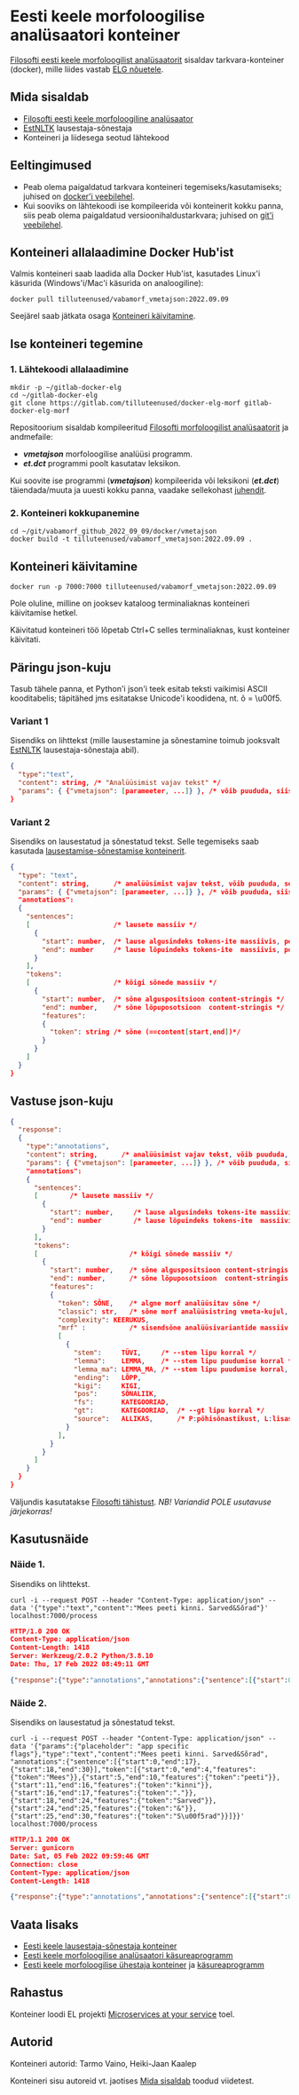 # Eesti keele morfoloogilise analüsaatori konteiner

[Filosofti eesti keele morfoloogilist analüsaatorit](https://github.com/Filosoft/vabamorf/blob/master/apps/cmdline/vmeta/LOEMIND.md) sisaldav tarkvara-konteiner (docker),
mille liides vastab [ELG nõuetele](https://european-language-grid.readthedocs.io/en/release1.0.0/all/LTInternalAPI.html#).

## Mida sisaldab <a name="Mida_sisaldab"></a>

* [Filosofti eesti keele morfoloogiline analüsaator](https://github.com/Filosoft/vabamorf/blob/master/apps/cmdline/vmeta/LOEMIND.md)
* [EstNLTK](https://github.com/estnltk/estnltk) lausestaja-sõnestaja <!--Seda ei paneks lingina GITLABi kuna tuleb paketihaldusest-->
* Konteineri ja liidesega seotud lähtekood


## Eeltingimused

* Peab olema paigaldatud tarkvara konteineri tegemiseks/kasutamiseks; juhised on [docker'i veebilehel](https://docs.docker.com/).
* Kui sooviks on lähtekoodi ise kompileerida või konteinerit kokku panna, siis peab olema paigaldatud versioonihaldustarkvara; juhised on [git'i veebilehel](https://git-scm.com/).

## Konteineri allalaadimine Docker Hub'ist

Valmis konteineri saab laadida alla Docker Hub'ist, kasutades Linux'i käsurida (Windows'i/Mac'i käsurida on analoogiline):

```commandline
docker pull tilluteenused/vabamorf_vmetajson:2022.09.09
```

Seejärel saab jätkata osaga [Konteineri käivitamine](#Konteineri_käivitamine).

## Ise konteineri tegemine

### 1. Lähtekoodi allalaadimine

<!---
Lähtekood koosneb 2 osast
1. json liides, veebiserver ja konteineri tegemise asjad
2. FSi morf analüsaator
---->

```commandline
mkdir -p ~/gitlab-docker-elg
cd ~/gitlab-docker-elg
git clone https://gitlab.com/tilluteenused/docker-elg-morf gitlab-docker-elg-morf
```

Repositoorium sisaldab kompileeritud [Filosofti morfoloogilist analüsaatorit](https://github.com/Filosoft/vabamorf/blob/master/apps/cmdline/vmeta/LOEMIND.md) ja andmefaile:

* **_vmetajson_** morfoloogilise analüüsi programm.
* **_et.dct_** programmi poolt kasutatav leksikon.

Kui soovite ise programmi (**_vmetajson_**) kompileerida või leksikoni (**_et.dct_**) täiendada/muuta ja uuesti kokku panna, 
vaadake sellekohast [juhendit](https://github.com/Filosoft/vabamorf/blob/master/doc/programmid_ja_sonastikud.md).

### 2. Konteineri kokkupanemine

```commandline
cd ~/git/vabamorf_github_2022_09_09/docker/vmetajson
docker build -t tilluteenused/vabamorf_vmetajson:2022.09.09 .
```

## Konteineri käivitamine <a name="Konteineri_käivitamine"></a>

```commandline
docker run -p 7000:7000 tilluteenused/vabamorf_vmetajson:2022.09.09
```

Pole oluline, milline on jooksev kataloog terminaliaknas konteineri käivitamise hetkel.

Käivitatud konteineri töö lõpetab Ctrl+C selles terminaliaknas, kust konteiner käivitati.

## Päringu json-kuju

Tasub tähele panna, et Python'i json'i teek esitab teksti vaikimisi ASCII kooditabelis;
täpitähed jms esitatakse Unicode'i koodidena, nt. õ = \u00f5.

### Variant 1

Sisendiks on lihttekst (mille lausestamine ja sõnestamine toimub jooksvalt [EstNLTK](https://github.com/estnltk/estnltk) lausestaja-sõnestaja abil).

```json
{
  "type":"text",
  "content": string, /* "Analüüsimist vajav tekst" */
  "params": { {"vmetajson": [parameeter, ...]} }, /* võib puududa, siis kasutakse käsureaga määratud lippe, "params":{{"vmetajson":[]}} kehtestab vaikelipud */
}
```

### Variant 2

Sisendiks on lausestatud ja sõnestatud tekst. Selle tegemiseks saab kasutada [lausestamise-sõnestamise konteinerit](https://gitlab.com/tilluteenused/docker-elg-tokenizer).

```json
{
  "type": "text",
  "content": string,      /* analüüsimist vajav tekst, võib puududa, sest sõned võetakse tokens massiivist */
  "params": { {"vmetajson": [parameeter, ...]} }, /* võib puududa, siis kasutakse käsureaga määratud lippe, "params":{{"vmetajson":[]}} kehtestab vaikelipud */
  "annotations":
  {       
    "sentences": 
    [                     /* lausete massiiv */
      {
        "start": number,  /* lause algusindeks tokens-ite massiivis, pole kohustuslik lippu --guesspropnames puudumisel */
        "end": number     /* lause lõpuindeks tokens-ite  massiivis, pole kohustuslik lippu --guesspropnames puudumisel */
      }
    ],
    "tokens":
    [                     /* kõigi sõnede massiiv */
      {
        "start": number,  /* sõne alguspositsioon content-stringis */
        "end": number,    /* sõne lõpuposotsioon  content-stringis */
        "features":
        {
          "token": string /* sõne (==content[start,end])*/
        }
      }
    ]
  }
}
```

## Vastuse json-kuju

```json
{
  "response":
  {
    "type":"annotations",
    "content": string,      /* analüüsimist vajav tekst, võib puududa, sest sõned võetakse tokens massiivist */
    "params": { {"vmetajson": [parameeter, ...]} }, /* võib puududa, siis kasutakse käsureaga määratud lippe, "params":{{"vmetajson":[]}} kehtestab vaikelipud */
    "annotations":
    {
      "sentences":
      [        /* lausete massiiv */
        {
          "start": number,     /* lause algusindeks tokens-ite massiivis, pole kohustuslik lippu --guesspropnames puudumisel */
          "end": number        /* lause lõpuindeks tokens-ite  massiivis, pole kohustuslik lippu --guesspropnames puudumisel */
        }
      ],
      "tokens": 
      [                       /* kõigi sõnede massiiv */
        {
          "start": number,    /* sõne alguspositsioon content-stringis */
          "end": number,      /* sõne lõpuposotsioon  content-stringis */
          "features":
          {
            "token": SÕNE,    /* algne morf analüüsitav sõne */
            "classic": str,   /* sõne morf analüüsistring vmeta-kujul, ainult --classic lipu korral */
            "complexity": KEERUKUS,
            "mrf" :           /* sisendsõne analüüsivariantide massiiv */
            [
              {
                "stem":     TÜVI,     /* --stem lipu korral */
                "lemma":    LEMMA,    /* --stem lipu puudumise korral */
                "lemma_ma": LEMMA_MA, /* --stem lipu puudumise korral, verbilemmale on lisatud ```ma```, muudel juhtudel sama mis LEMMA */
                "ending":   LÕPP,    
                "kigi":     KIGI,
                "pos":      SÕNALIIK,
                "fs":       KATEGOORIAD,
                "gt":       KATEGOORIAD,  /* --gt lipu korral */
                "source":   ALLIKAS,      /* P:põhisõnastikust, L:lisasõnastikust, O:sõnepõhisest oletajast, S:lausepõhisest oletajast, X:ei tea kust */
              }
            ],
          }
        }
      ]
    }
  }
}
```

Väljundis kasutatakse [Filosofti tähistust](https://github.com/Filosoft/vabamorf/blob/master/doc/kategooriad.md).
*NB! Variandid POLE usutavuse järjekorras!*
## Kasutusnäide

### Näide 1. 

Sisendiks on lihttekst.

```commandline
curl -i --request POST --header "Content-Type: application/json" --data '{"type":"text","content":"Mees peeti kinni. Sarved&Sõrad"}' localhost:7000/process
```

```json
HTTP/1.0 200 OK
Content-Type: application/json
Content-Length: 1418
Server: Werkzeug/2.0.2 Python/3.8.10
Date: Thu, 17 Feb 2022 08:49:11 GMT

{"response":{"type":"annotations","annotations":{"sentence":[{"start":0,"end":17},{"start":18,"end":30}],"token":[{"start":0,"end":4,"features":{"token":"Mees","morph":[{"lemma":"Mee+s","pos":"H","feature":"sg in"},{"lemma":"Mees+0","pos":"H","feature":"sg n"},{"lemma":"Mesi+s","pos":"H","feature":"sg in"},{"lemma":"mees+0","pos":"S","feature":"sg n"},{"lemma":"mesi+s","pos":"S","feature":"sg in"}]}},{"start":5,"end":10,"features":{"token":"peeti","morph":[{"lemma":"peet+0","pos":"S","feature":"adt"},{"lemma":"pida+ti","pos":"V","feature":"ti"},{"lemma":"peet+0","pos":"S","feature":"sg p"}]}},{"start":11,"end":16,"features":{"token":"kinni","morph":[{"lemma":"kinni+0","pos":"D","feature":""}]}},{"start":16,"end":17,"features":{"token":".","morph":[{"lemma":".","pos":"Z","feature":""}]}},{"start":18,"end":24,"features":{"token":"Sarved","morph":[{"lemma":"Sarv+d","pos":"H","feature":"pl n"},{"lemma":"Sarve+d","pos":"H","feature":"pl n"},{"lemma":"Sarved+0","pos":"H","feature":"sg n"},{"lemma":"sarv+d","pos":"S","feature":"pl n"}]}},{"start":24,"end":25,"features":{"token":"&","morph":[{"lemma":"&+0","pos":"J","feature":""}]}},{"start":25,"end":30,"features":{"token":"S\u00f5rad","morph":[{"lemma":"S\u00f5ra+d","pos":"H","feature":"pl n"},{"lemma":"S\u00f5rad+0","pos":"H","feature":"sg n"},{"lemma":"S\u00f5rg+d","pos":"H","feature":"pl n"},{"lemma":"s\u00f5rg+d","pos":"S","feature":"pl n"}]}}]}}}
```

### Näide 2. 

Sisendiks on lausestatud ja sõnestatud tekst.

```commandline
curl -i --request POST --header "Content-Type: application/json" --data '{"params":{"placeholder": "app specific flags"},"type":"text","content":"Mees peeti kinni. Sarved&Sõrad", "annotations":{"sentence":[{"start":0,"end":17},{"start":18,"end":30}],"token":[{"start":0,"end":4,"features":{"token":"Mees"}},{"start":5,"end":10,"features":{"token":"peeti"}},{"start":11,"end":16,"features":{"token":"kinni"}},{"start":16,"end":17,"features":{"token":"."}},{"start":18,"end":24,"features":{"token":"Sarved"}},{"start":24,"end":25,"features":{"token":"&"}},{"start":25,"end":30,"features":{"token":"S\u00f5rad"}}]}}' localhost:7000/process
```

```json
HTTP/1.1 200 OK
Server: gunicorn
Date: Sat, 05 Feb 2022 09:59:46 GMT
Connection: close
Content-Type: application/json
Content-Length: 1418

{"response":{"type":"annotations","annotations":{"sentence":[{"start":0,"end":17},{"start":18,"end":30}],"token":[{"start":0,"end":4,"features":{"token":"Mees","morph":[{"lemma":"Mee+s","pos":"H","feature":"sg in"},{"lemma":"Mees+0","pos":"H","feature":"sg n"},{"lemma":"Mesi+s","pos":"H","feature":"sg in"},{"lemma":"mees+0","pos":"S","feature":"sg n"},{"lemma":"mesi+s","pos":"S","feature":"sg in"}]}},{"start":5,"end":10,"features":{"token":"peeti","morph":[{"lemma":"peet+0","pos":"S","feature":"adt"},{"lemma":"pida+ti","pos":"V","feature":"ti"},{"lemma":"peet+0","pos":"S","feature":"sg p"}]}},{"start":11,"end":16,"features":{"token":"kinni","morph":[{"lemma":"kinni+0","pos":"D","feature":""}]}},{"start":16,"end":17,"features":{"token":".","morph":[{"lemma":".","pos":"Z","feature":""}]}},{"start":18,"end":24,"features":{"token":"Sarved","morph":[{"lemma":"Sarv+d","pos":"H","feature":"pl n"},{"lemma":"Sarve+d","pos":"H","feature":"pl n"},{"lemma":"Sarved+0","pos":"H","feature":"sg n"},{"lemma":"sarv+d","pos":"S","feature":"pl n"}]}},{"start":24,"end":25,"features":{"token":"&","morph":[{"lemma":"&+0","pos":"J","feature":""}]}},{"start":25,"end":30,"features":{"token":"S\u00f5rad","morph":[{"lemma":"S\u00f5ra+d","pos":"H","feature":"pl n"},{"lemma":"S\u00f5rad+0","pos":"H","feature":"sg n"},{"lemma":"S\u00f5rg+d","pos":"H","feature":"pl n"},{"lemma":"s\u00f5rg+d","pos":"S","feature":"pl n"}]}}]}}}
```

## Vaata lisaks

* [Eesti keele lausestaja-sõnestaja konteiner](https://gitlab.com/tilluteenused/docker-elg-tokenizer/)
* [Eesti keele morfoloogilise analüsaatori käsureaprogramm](https://github.com/Filosoft/vabamorf/blob/master/apps/cmdline/vmeta/LOEMIND.md)
* [Eesti keele morfoloogilise ühestaja konteiner](https://gitlab.com/tilluteenused/docker-elg-disamb/) ja [käsureaprogramm](https://github.com/Filosoft/vabamorf/blob/master/apps/cmdline/vmety/LOEMIND.md)


## Rahastus

Konteiner loodi EL projekti [Microservices at your service](https://www.lingsoft.fi/en/microservices-at-your-service-bridging-gap-between-nlp-research-and-industry) toel.

## Autorid

Konteineri autorid: Tarmo Vaino, Heiki-Jaan Kaalep

Konteineri sisu autoreid vt. jaotises [Mida sisaldab](#Mida_sisaldab) toodud viidetest.
 
